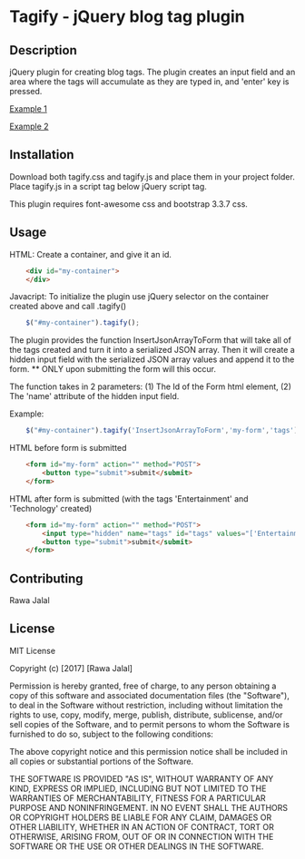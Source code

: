 # Tagify - jQuery blog tag plugin

## Description
jQuery plugin for creating blog tags.  The plugin creates an input field and an area where the tags will accumulate as they are typed in, and 'enter' key is pressed.

[Example 1](http://i.imgur.com/spZ8jLa.png)

[Example 2](http://i.imgur.com/6EfZxOc.png)

## Installation
Download both tagify.css and tagify.js and place them in your project folder.  Place tagify.js in a script tag below jQuery script tag.

This plugin requires font-awesome css and bootstrap 3.3.7 css.

## Usage
HTML:
Create a container, and give it an id.

```html
    <div id="my-container">
    </div>
```

Javacript:
To initialize the plugin use jQuery selector on the container created above and call .tagify()

```javascript
    $("#my-container").tagify();
```

The plugin provides the function InsertJsonArrayToForm that will take all of the tags created and turn it into a serialized JSON array.  Then it will create a hidden input field with the serialized JSON array values and append it to the form. ** ONLY upon submitting the form will this occur.

The function takes in 2 parameters: (1) The Id of the Form html element, (2) The 'name' attribute of the hidden input field. 

Example:
```javascript
    $("#my-container").tagify('InsertJsonArrayToForm','my-form','tags');
```

HTML before form is submitted
```html
    <form id="my-form" action="" method="POST">
        <button type="submit">submit</submit>
    </form>
```

HTML after form is submitted (with the tags 'Entertainment' and 'Technology' created)
```html
    <form id="my-form" action="" method="POST">
        <input type="hidden" name="tags" id="tags" values="['Entertainment','Technology']">
        <button type="submit">submit</submit>
    </form>
```

## Contributing
Rawa Jalal

## License

MIT License

Copyright (c) [2017] [Rawa Jalal]

Permission is hereby granted, free of charge, to any person obtaining a copy
of this software and associated documentation files (the "Software"), to deal
in the Software without restriction, including without limitation the rights
to use, copy, modify, merge, publish, distribute, sublicense, and/or sell
copies of the Software, and to permit persons to whom the Software is
furnished to do so, subject to the following conditions:

The above copyright notice and this permission notice shall be included in all
copies or substantial portions of the Software.

THE SOFTWARE IS PROVIDED "AS IS", WITHOUT WARRANTY OF ANY KIND, EXPRESS OR
IMPLIED, INCLUDING BUT NOT LIMITED TO THE WARRANTIES OF MERCHANTABILITY,
FITNESS FOR A PARTICULAR PURPOSE AND NONINFRINGEMENT. IN NO EVENT SHALL THE
AUTHORS OR COPYRIGHT HOLDERS BE LIABLE FOR ANY CLAIM, DAMAGES OR OTHER
LIABILITY, WHETHER IN AN ACTION OF CONTRACT, TORT OR OTHERWISE, ARISING FROM,
OUT OF OR IN CONNECTION WITH THE SOFTWARE OR THE USE OR OTHER DEALINGS IN THE
SOFTWARE.
